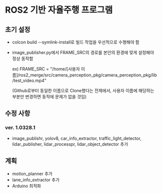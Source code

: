 # ROS2 기반 자율주행 프로그램

## 초기 설정

- colcon build --symlink-install로 빌드 작업을 우선적으로 수행해야 함

- image_publisher.py에서 FRAME_SRC의 경로를 본인의 환경에 맞게 설정해야 정상 동작함

    ex) FRAME_SRC = "/home/[사용자 이름]/ros2_merge/src/camera_perception_pkg/camera_perception_pkg/lib/test_video.mp4"

    (Github로부터 동일한 이름으로 Clone했다는 전제에서, 사용자 이름에 해당하는 부분만 변경하면 동작에 문제가 없을 것임)

## 수정 사항

### ver. 1.0328.1
- image_publishr, yolov8, car_info_extractor, traffic_light_detector, lidar_publisher, lidar_processpr, lidar_object_detector 추가

## 계획

- motion_planner 추가
- lane_info_extractor 추가
- Arduino 최적화